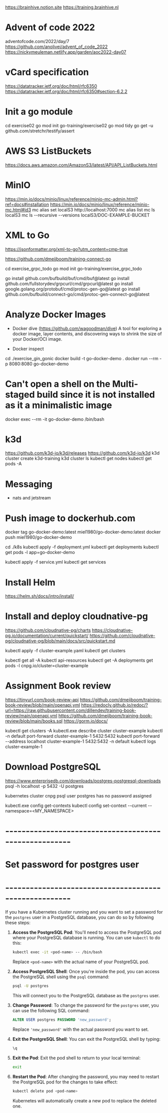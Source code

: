 https://brainhive.notion.site
https://training.brainhive.nl

# Advent of code 2022
adventofcode.com/2022/day/7
https://github.com/anolivei/advent_of_code_2022
https://nickymeuleman.netlify.app/garden/aoc2022-day07

# vCard specification
https://datatracker.ietf.org/doc/html/rfc6350
https://datatracker.ietf.org/doc/html/rfc6350#section-6.2.2

# Init a go module
cd exercise02
go mod init go-training/exercise02
go mod tidy
go get -u github.com/stretchr/testify/assert


# AWS S3 ListBuckets
https://docs.aws.amazon.com/AmazonS3/latest/API/API_ListBuckets.html


# MinIO
https://min.io/docs/minio/linux/reference/minio-mc-admin.html?ref=docs#installation
https://min.io/docs/minio/linux/reference/minio-mc.html#id3
mc alias set localS3 http://localhost:7000
mc alias list
mc ls localS3
mc ls --recursive --versions localS3/DOC-EXAMPLE-BUCKET

# XML to Go
https://jsonformatter.org/xml-to-go?utm_content=cmp-true


https://github.com/dmeijboom/training-connect-go


cd exercise_grpc_todo
go mod init go-training/exercise_grpc_todo

go install github.com/bufbuild/buf/cmd/buf@latest
go install github.com/fullstorydev/grpcurl/cmd/grpcurl@latest
go install google.golang.org/protobuf/cmd/protoc-gen-go@latest
go install github.com/bufbuild/connect-go/cmd/protoc-gen-connect-go@latest



# Analyze Docker Images
- Docker dive (https://github.com/wagoodman/dive)
  A tool for exploring a docker image, layer contents, and discovering ways to shrink the size of your Docker/OCI image.

- Docker inspect




cd ./exercise_gin_gonic
docker build -t go-docker-demo .
docker run --rm -p 8080:8080 go-docker-demo

# Can't open a shell on the Multi-staged build since it is not installed as it a minimalistic image
docker exec --rm -it go-docker-demo /bin/bash


# k3d
https://github.com/k3d-io/k3d/releases
https://github.com/k3d-io/k3d
k3d cluster create k3d-training
k3d cluster ls
kubectl get nodes
kubectl get pods -A




# Messaging
- nats and jetstream

# Push image to dockerhub.com
docker tag go-docker-demo:latest miel1980/go-docker-demo:latest
docker push miel1980/go-docker-demo


cd ./k8s
kubectl apply -f deployment.yml
kubectl get deployments
kubectl get pods -l app=go-docker-demo

kubectl apply -f service.yml
kubectl get services


# Install Helm
https://helm.sh/docs/intro/install/


# Install and deploy cloudnative-pg
https://github.com/cloudnative-pg/charts
https://cloudnative-pg.io/documentation/current/quickstart/
https://github.com/cloudnative-pg/cloudnative-pg/blob/main/docs/src/quickstart.md

kubectl apply -f cluster-example.yaml
kubectl get clusters

kubectl get all -A
kubectl api-resources
kubectl get -A deployments
get pods -l cnpg.io/cluster=cluster-example


# Assignment Book review
https://tinyurl.com/book-review-api
https://github.com/dmeijboom/training-book-review/blob/main/openapi.yml
https://redocly.github.io/redoc/?url=https://raw.githubusercontent.com/dillendev/training-book-review/main/openapi.yml
https://github.com/dmeijboom/training-book-review/blob/main/books.sql
https://gorm.io/docs/


kubectl get clusters -A
kubectl.exe describe cluster cluster-example
kubectl -n default port-forward cluster-example-1 5432:5432
kubectl port-forward --address localhost cluster-example-1 5432:5432 -n default
kubectl logs cluster-example-1


# Download PostgreSQL
https://www.enterprisedb.com/downloads/postgres-postgresql-downloads
psql -h localhost -p 5432 -U postgres




kubernetes cluster cnpg psql user postgres has no password assigned


kubectl.exe config get-contexts
kubectl config set-context --current --namespace=<MY_NAMESPACE>



# ------------------------------------------------------
# Set password for postgres user
# ------------------------------------------------------


If you have a Kubernetes cluster running and you want to set a password for the `postgres` user in a PostgreSQL database, you can do so by following these steps:

1. **Access the PostgreSQL Pod**: You'll need to access the PostgreSQL pod where your PostgreSQL database is running. You can use `kubectl` to do this:

   ```bash
   kubectl exec -it <pod-name> -- /bin/bash
   ```

   Replace `<pod-name>` with the actual name of your PostgreSQL pod.

2. **Access PostgreSQL Shell**: Once you're inside the pod, you can access the PostgreSQL shell using the `psql` command:

   ```bash
   psql -U postgres
   ```

   This will connect you to the PostgreSQL database as the `postgres` user.

3. **Change Password**: To change the password for the `postgres` user, you can use the following SQL command:

   ```sql
   ALTER USER postgres PASSWORD 'new_password';
   ```

   Replace `'new_password'` with the actual password you want to set.

4. **Exit the PostgreSQL Shell**: You can exit the PostgreSQL shell by typing:

   ```sql
   \q
   ```

5. **Exit the Pod**: Exit the pod shell to return to your local terminal:

   ```bash
   exit
   ```

6. **Restart the Pod**: After changing the password, you may need to restart the PostgreSQL pod for the changes to take effect:

   ```bash
   kubectl delete pod <pod-name>
   ```

   Kubernetes will automatically create a new pod to replace the deleted one.




